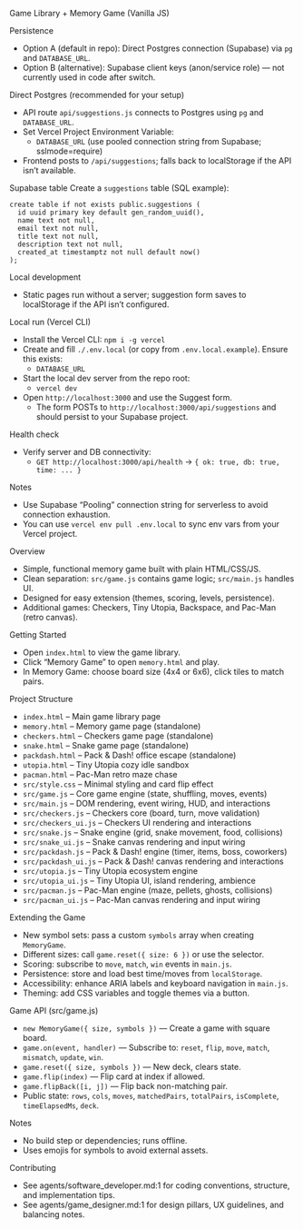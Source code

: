 Game Library + Memory Game (Vanilla JS)

Persistence
- Option A (default in repo): Direct Postgres connection (Supabase) via `pg` and `DATABASE_URL`.
- Option B (alternative): Supabase client keys (anon/service role) — not currently used in code after switch.

Direct Postgres (recommended for your setup)
- API route `api/suggestions.js` connects to Postgres using `pg` and `DATABASE_URL`.
- Set Vercel Project Environment Variable:
  - `DATABASE_URL` (use pooled connection string from Supabase; sslmode=require)
- Frontend posts to `/api/suggestions`; falls back to localStorage if the API isn’t available.

Supabase table
Create a `suggestions` table (SQL example):

```
create table if not exists public.suggestions (
  id uuid primary key default gen_random_uuid(),
  name text not null,
  email text not null,
  title text not null,
  description text not null,
  created_at timestamptz not null default now()
);
```

Local development
- Static pages run without a server; suggestion form saves to localStorage if the API isn’t configured.

Local run (Vercel CLI)
- Install the Vercel CLI: `npm i -g vercel`
- Create and fill `./.env.local` (or copy from `.env.local.example`). Ensure this exists:
  - `DATABASE_URL`
- Start the local dev server from the repo root:
  - `vercel dev`
- Open `http://localhost:3000` and use the Suggest form.
  - The form POSTs to `http://localhost:3000/api/suggestions` and should persist to your Supabase project.

Health check
- Verify server and DB connectivity:
  - `GET http://localhost:3000/api/health` → `{ ok: true, db: true, time: ... }`

Notes
- Use Supabase “Pooling” connection string for serverless to avoid connection exhaustion.
- You can use `vercel env pull .env.local` to sync env vars from your Vercel project.

Overview
- Simple, functional memory game built with plain HTML/CSS/JS.
- Clean separation: `src/game.js` contains game logic; `src/main.js` handles UI.
- Designed for easy extension (themes, scoring, levels, persistence).
 - Additional games: Checkers, Tiny Utopia, Backspace, and Pac-Man (retro canvas).

Getting Started
- Open `index.html` to view the game library.
- Click “Memory Game” to open `memory.html` and play.
- In Memory Game: choose board size (4x4 or 6x6), click tiles to match pairs.

Project Structure
- `index.html` – Main game library page
- `memory.html` – Memory game page (standalone)
- `checkers.html` – Checkers game page (standalone)
- `snake.html` – Snake game page (standalone)
- `packdash.html` – Pack & Dash! office escape (standalone)
- `utopia.html` – Tiny Utopia cozy idle sandbox
 - `pacman.html` – Pac-Man retro maze chase
- `src/style.css` – Minimal styling and card flip effect
- `src/game.js` – Core game engine (state, shuffling, moves, events)
- `src/main.js` – DOM rendering, event wiring, HUD, and interactions
- `src/checkers.js` – Checkers core (board, turn, move validation)
- `src/checkers_ui.js` – Checkers UI rendering and interactions
- `src/snake.js` – Snake engine (grid, snake movement, food, collisions)
- `src/snake_ui.js` – Snake canvas rendering and input wiring
- `src/packdash.js` – Pack & Dash! engine (timer, items, boss, coworkers)
- `src/packdash_ui.js` – Pack & Dash! canvas rendering and interactions
- `src/utopia.js` – Tiny Utopia ecosystem engine
- `src/utopia_ui.js` – Tiny Utopia UI, island rendering, ambience
 - `src/pacman.js` – Pac-Man engine (maze, pellets, ghosts, collisions)
 - `src/pacman_ui.js` – Pac-Man canvas rendering and input wiring

Extending the Game
- New symbol sets: pass a custom `symbols` array when creating `MemoryGame`.
- Different sizes: call `game.reset({ size: 6 })` or use the selector.
- Scoring: subscribe to `move`, `match`, `win` events in `main.js`.
- Persistence: store and load best time/moves from `localStorage`.
- Accessibility: enhance ARIA labels and keyboard navigation in `main.js`.
- Theming: add CSS variables and toggle themes via a button.

Game API (src/game.js)
- `new MemoryGame({ size, symbols })` — Create a game with square board.
- `game.on(event, handler)` — Subscribe to: `reset`, `flip`, `move`, `match`, `mismatch`, `update`, `win`.
- `game.reset({ size, symbols })` — New deck, clears state.
- `game.flip(index)` — Flip card at index if allowed.
- `game.flipBack([i, j])` — Flip back non-matching pair.
- Public state: `rows`, `cols`, `moves`, `matchedPairs`, `totalPairs`, `isComplete`, `timeElapsedMs`, `deck`.

Notes
- No build step or dependencies; runs offline.
- Uses emojis for symbols to avoid external assets.

Contributing
- See agents/software_developer.md:1 for coding conventions, structure, and implementation tips.
- See agents/game_designer.md:1 for design pillars, UX guidelines, and balancing notes.
